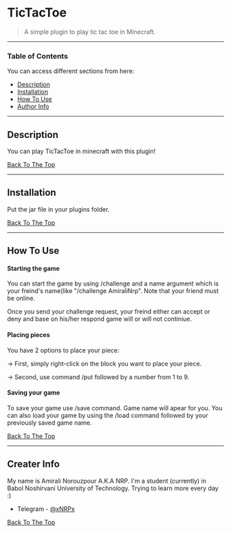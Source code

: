 # TicTacToe

> A simple plugin to play tic tac toe in Minecraft.

---

### Table of Contents
You can access different sections from here:

- [Description](#description)
- [Installation](#installation)
- [How To Use](#how-to-use)
- [Author Info](#author-info)

---

## Description

You can play TicTacToe in minecraft with this plugin!

[Back To The Top](#TicTacToe)

---

## Installation

Put the jar file in your plugins folder.

[Back To The Top](#TicTacToe)

---

## How To Use

#### Starting the game

You can start the game by using /challenge and a name argument which is your freind's name(like "/challenge AmiraliNrp". Note that your friend must be online.

Once you send your challenge request, your freind either can accept or deny and base on his/her respond game will or will not continiue.

#### Placing pieces 

You have 2 options to place your piece:

-> First, simply right-click on the block you want to place your piece.

-> Second, use command /put followed by a number from 1 to 9.

#### Saving your game 
 
To save your game use /save command. Game name will apear for you.
You can also load your game by using the /load command followed by your previously saved game name.


[Back To The Top](#TicTacToe)

---

## Creater Info

My name is Amirali Norouzpour A.K.A NRP. I'm a student (currently) in Babol Noshirvani University of Technology.
Trying to learn more every day :)

- Telegram - [@xNRPx](https://t.me/xNRPx)

[Back To The Top](#TicTacToe)
